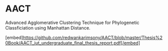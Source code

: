 # AACT
Advanced Agglomerative Clustering Technique for Phylogenetic Classficiation using Manhattan Distance.

[embed]https://github.com/redwankarimsony/AACT/blob/master/Thesis%20Book/AACT_iut_undergraduate_final_thesis_report.pdf[/embed]
